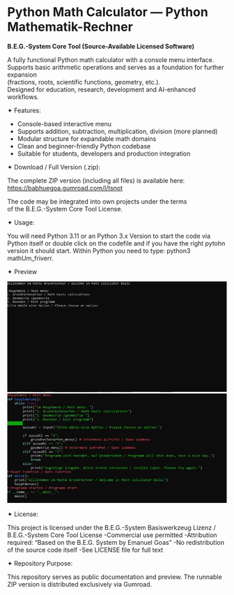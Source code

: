 # Python Math Calculator — Python Mathematik-Rechner  
**B.E.G.-System Core Tool (Source-Available Licensed Software)**

A fully functional Python math calculator with a console menu interface.  
Supports basic arithmetic operations and serves as a foundation for further expansion  
(fractions, roots, scientific functions, geometry, etc.).  
Designed for education, research, development and AI-enhanced workflows.

 ✦ Features:

- Console-based interactive menu
- Supports addition, subtraction, multiplication, division (more planned)
- Modular structure for expandable math domains
- Clean and beginner-friendly Python codebase
- Suitable for students, developers and production integration

 ✦ Download / Full Version (.zip):

The complete ZIP version (including all files) is available here:  
https://babhuegoa.gumroad.com/l/tsnot

The code may be integrated into own projects under the terms  
of the B.E.G.-System Core Tool License.

✦ Usage:

You will need Python 3.11 or an Python 3.x Version to start the code via
Python itself or double click on the codefile and if you have the right pytohn version it should start.
Within Python you need to type: python3 mathUm_friverr.

✦ Preview

![Main Menu](Screenshots/MathGrHauptmenu.jpg)
![Code Structure](Screenshots/MathGrCodeHauptmenu.jpg)

✦ License:

This project is licensed under the
B.E.G.-System Basiswerkzeug Lizenz / B.E.G.-System Core Tool License
-Commercial use permitted
-Attribution required: “Based on the B.E.G. System by Emanuel Goas”
-No redistribution of the source code itself
-See LICENSE file for full text

✦ Repository Purpose:

This repository serves as public documentation and preview.
The runnable ZIP version is distributed exclusively via Gumroad.
